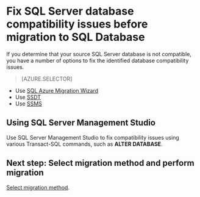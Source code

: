 <properties
   pageTitle="Fix SQL Server database compatibility issues before migration to SQL Database"
   description="Windows Azure SQL Database, database migration, compatibility, SQL Azure Migration Wizard"
   services="sql-database"
   documentationCenter=""
   authors="carlrabeler"
   manager="jeffreyg"
   editor=""/>

<tags
	ms.service="sql-database"
	ms.date="12/17/2015"
	wacn.date=""/>

# Fix SQL Server database compatibility issues before migration to SQL Database

If you determine that your source SQL Server database is not compatible, you have a number of options to fix the  identified database compatibility issues.

> [AZURE.SELECTOR]
- Use [SQL Azure Migration Wizard](/documentation/articles/sql-database-cloud-migrate-fix-compatibility-issues)
- Use [SSDT](/documentation/articles/sql-database-cloud-migrate-fix-compatibility-issues-ssdt)
- Use [SSMS](/documentation/articles/sql-database-cloud-migrate-fix-compatibility-issues-ssms)

## Using SQL Server Management Studio

Use SQL Server Management Studio to fix compatibility issues using various Transact-SQL commands, such as **ALTER DATABASE**.

## Next step: Select migration method and perform migration

[Select migration method](/documentation/articles/sql-database-cloud-migrate#migrate-a-compatible-sql-server-database-to-sql-database).
